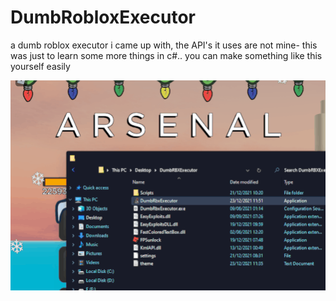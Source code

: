 # DumbRobloxExecutor
a dumb roblox executor i came up with, the API's it uses are not mine- this was just to learn some more things in c#.. you can make something like this yourself easily

![alt text](https://github.com/Leetrisk/DumbRobloxExecutor/blob/Main/Animation.gif?raw=true)
